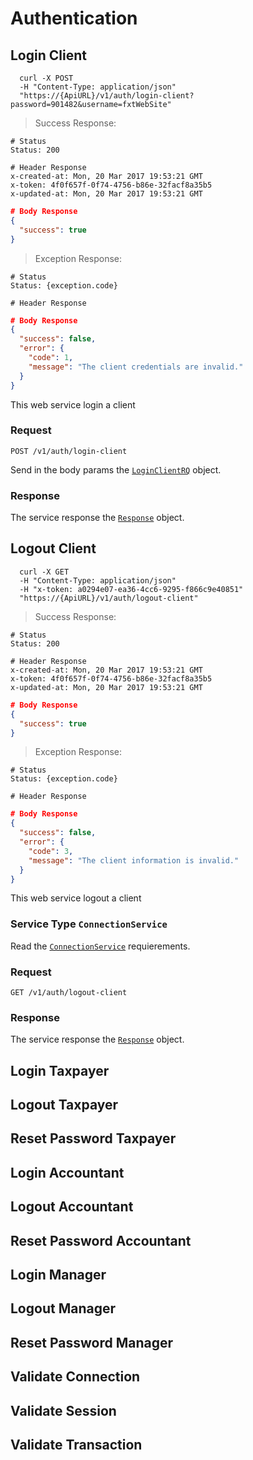 # Authentication

## Login Client ##

```shell
  curl -X POST 
  -H "Content-Type: application/json" 
  "https://{ApiURL}/v1/auth/login-client?password=901482&username=fxtWebSite"
```

> Success Response:

```text
# Status
Status: 200

# Header Response
x-created-at: Mon, 20 Mar 2017 19:53:21 GMT
x-token: 4f0f657f-0f74-4756-b86e-32facf8a35b5
x-updated-at: Mon, 20 Mar 2017 19:53:21 GMT
```

```json
# Body Response
{
  "success": true
}
```

> Exception Response:

```text
# Status
Status: {exception.code}

# Header Response
```

```json
# Body Response
{
  "success": false,
  "error": {
    "code": 1,
    "message": "The client credentials are invalid."
  }
}
```

This web service login a client

### Request

`POST /v1/auth/login-client`

Send in the body params the [`LoginClientRQ`](#loginclientrq) object.

### Response

The service response the [`Response`](#responseobj) object.

## Logout Client ##

```shell
  curl -X GET 
  -H "Content-Type: application/json" 
  -H "x-token: a0294e07-ea36-4cc6-9295-f866c9e40851"
  "https://{ApiURL}/v1/auth/logout-client"
```

> Success Response:

```text
# Status
Status: 200

# Header Response
x-created-at: Mon, 20 Mar 2017 19:53:21 GMT
x-token: 4f0f657f-0f74-4756-b86e-32facf8a35b5
x-updated-at: Mon, 20 Mar 2017 19:53:21 GMT
```

```json
# Body Response
{
  "success": true
}
```

> Exception Response:

```text
# Status
Status: {exception.code}

# Header Response
```

```json
# Body Response
{
  "success": false,
  "error": {
    "code": 3,
    "message": "The client information is invalid."
  }
}
```

This web service logout a client

### Service Type `ConnectionService`
Read the [`ConnectionService`](#connectionservice) requierements.

### Request

`GET /v1/auth/logout-client`

### Response

The service response the [`Response`](#responseobj) object.


## Login Taxpayer ##
## Logout Taxpayer ##
## Reset Password Taxpayer ##

## Login Accountant ##
## Logout Accountant ##
## Reset Password Accountant ##

## Login Manager ##
## Logout Manager ##
## Reset Password Manager ##

## Validate Connection ##
## Validate Session ##
## Validate Transaction ##






